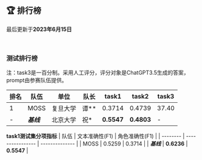 
<br/>

## 🏆 排行榜

<p class="text-center">最后更新于<strong>2023年6月15日</strong></p>

<br/>

### 测试排行榜

<p>注：task3是一百分制。采用人工评分，评分对象是ChatGPT3.5生成的答案，prompt由参赛队伍提供。</p>

| 排名 | 队伍     | 单位             | 队长 | task1  | task2  | task3  |
| ---- | -------- | ---------------- | ---- | ------ | ------ | ------ |
| 1    | MOSS | 复旦大学         | 谭** | 0.3714 | 0.4739 | 37.40 |
| - | <span style="color:var(--bs-secondary)">***基线***<span> | 北京大学 | 祝* | **0.5547** | **0.4803** | - |

**task1测试集分项指标**
| 队伍     | 文本准确性(F1)     | 角色准确性(F1) |
| -------- | ---------------- | -------------- |
| MOSS | 0.5259 | 0.3714 |
| <span style="color:var(--bs-secondary)">***基线***<span> | **0.6236** | **0.5547** |
